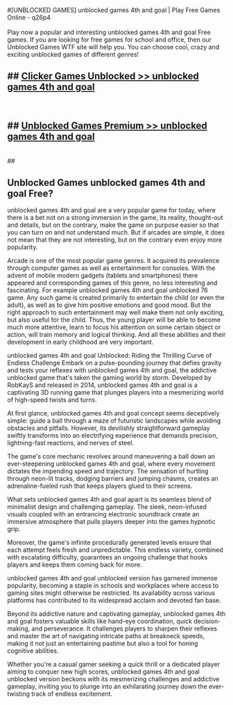 #[UNBLOCKED GAMES] unblocked games 4th and goal | Play Free Games Online - q26p4 <br>
<br>
Play now a popular and interesting unblocked games 4th and goal Free games. If you are looking for free games for school and office, then our Unblocked Games WTF site will help you. You can choose cool, crazy and exciting unblocked games of different genres!


## ##  [Clicker Games Unblocked >> unblocked games 4th and goal](http://freeplayer.one?title=unblocked_games_4th_and_goal&ref=22)
  <br>

##  ## [Unblocked Games Premium >> unblocked games 4th and goal](http://freeplayer.one?title=unblocked_games_4th_and_goal&ref=22)
  <br>
  ##



## Unblocked Games unblocked games 4th and goal Free?

unblocked games 4th and goal are a very popular game for today, where there is a bet not on a strong immersion in the game, its reality, thought-out and details, but on the contrary, make the game on purpose easier so that you can turn on and not understand much. But if arcades are simple, it does not mean that they are not interesting, but on the contrary even enjoy more popularity.

Arcade is one of the most popular game genres. It acquired its prevalence through computer games as well as entertainment for consoles. With the advent of mobile modern gadgets (tablets and smartphones) there appeared and corresponding games of this genre, no less interesting and fascinating. For example unblocked games 4th and goal unblocked 76 game. Any such game is created primarily to entertain the child (or even the adult), as well as to give him positive emotions and good mood. But the right approach to such entertainment may well make them not only exciting, but also useful for the child. Thus, the young player will be able to become much more attentive, learn to focus his attention on some certain object or action, will train memory and logical thinking. And all these abilities and their development in early childhood are very important.

unblocked games 4th and goal Unblocked: Riding the Thrilling Curve of Endless Challenge
Embark on a pulse-pounding journey that defies gravity and tests your reflexes with unblocked games 4th and goal, the addictive unblocked game that's taken the gaming world by storm. Developed by RobKayS and released in 2014, unblocked games 4th and goal is a captivating 3D running game that plunges players into a mesmerizing world of high-speed twists and turns.

At first glance, unblocked games 4th and goal concept seems deceptively simple: guide a ball through a maze of futuristic landscapes while avoiding obstacles and pitfalls. However, its devilishly straightforward gameplay swiftly transforms into an electrifying experience that demands precision, lightning-fast reactions, and nerves of steel.

The game's core mechanic revolves around maneuvering a ball down an ever-steepening unblocked games 4th and goal, where every movement dictates the impending speed and trajectory. The sensation of hurtling through neon-lit tracks, dodging barriers and jumping chasms, creates an adrenaline-fueled rush that keeps players glued to their screens.

What sets unblocked games 4th and goal apart is its seamless blend of minimalist design and challenging gameplay. The sleek, neon-infused visuals coupled with an entrancing electronic soundtrack create an immersive atmosphere that pulls players deeper into the games hypnotic grip.

Moreover, the game's infinite procedurally generated levels ensure that each attempt feels fresh and unpredictable. This endless variety, combined with escalating difficulty, guarantees an ongoing challenge that hooks players and keeps them coming back for more.

unblocked games 4th and goal unblocked version has garnered immense popularity, becoming a staple in schools and workplaces where access to gaming sites might otherwise be restricted. Its availability across various platforms has contributed to its widespread acclaim and devoted fan base.

Beyond its addictive nature and captivating gameplay, unblocked games 4th and goal fosters valuable skills like hand-eye coordination, quick decision-making, and perseverance. It challenges players to sharpen their reflexes and master the art of navigating intricate paths at breakneck speeds, making it not just an entertaining pastime but also a tool for honing cognitive abilities.

Whether you're a casual gamer seeking a quick thrill or a dedicated player aiming to conquer new high scores, unblocked games 4th and goal unblocked version beckons with its mesmerizing challenges and addictive gameplay, inviting you to plunge into an exhilarating journey down the ever-twisting track of endless excitement.